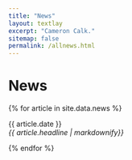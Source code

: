 ```yaml
---
title: "News"
layout: textlay
excerpt: "Cameron Calk."
sitemap: false
permalink: /allnews.html
---
```


# News

{% for article in site.data.news %}
<p>{{ article.date }} <br />
<em>{{ article.headline | markdownify}}</em></p>
{% endfor %}

